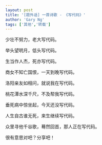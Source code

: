 ```yaml
---
layout: post
title: '[题外话] 一首诗歌 - 《写代码》'
author: 'Gary Ng'
tags: ['其他','转载']
---
```


少壮不努力，老大写代码。  
  
  
举头望明月，低头写代码。   
  
生当作人杰，死亦写代码。   
  
商女不知亡国恨，一天到晚写代码。  
  
洛阳亲友如相问，就说我在写代码。   
  
桃花潭水深千尺，不及帮我写代码。  
  
垂死病中惊坐起，今天还没写代码。   
  
人生自古谁无死，来生继续写代码。  
  
众里寻他千谷歌，蓦然回首，那人正在写代码。  
  
  
  
  
很有意思对吧？分享吧！  
  

